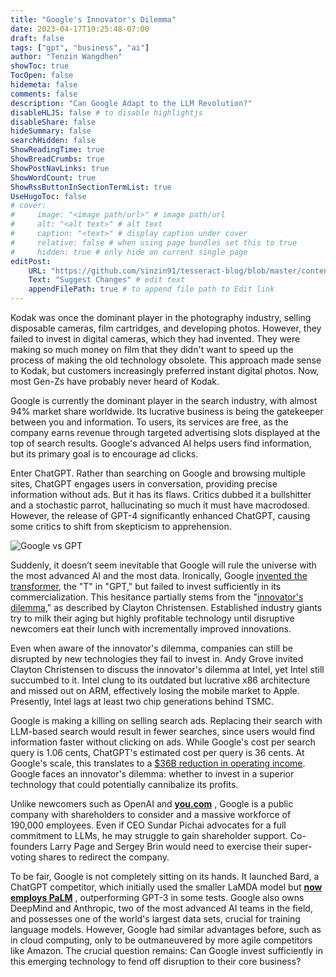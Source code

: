 ```yaml
---
title: "Google's Innovator's Dilemma"
date: 2023-04-17T19:25:48-07:00
draft: false
tags: ["gpt", "business", "ai"]
author: "Tenzin Wangdhen"
showToc: true
TocOpen: false
hidemeta: false
comments: false
description: "Can Google Adapt to the LLM Revolution?"
disableHLJS: false # to disable highlightjs
disableShare: false
hideSummary: false
searchHidden: false
ShowReadingTime: true
ShowBreadCrumbs: true
ShowPostNavLinks: true
ShowWordCount: true
ShowRssButtonInSectionTermList: true
UseHugoToc: false
# cover:
#     image: "<image path/url>" # image path/url
#     alt: "<alt text>" # alt text
#     caption: "<text>" # display caption under cover
#     relative: false # when using page bundles set this to true
#     hidden: true # only hide on current single page
editPost:
    URL: "https://github.com/sinzin91/tesseract-blog/blob/master/content"
    Text: "Suggest Changes" # edit text
    appendFilePath: true # to append file path to Edit link
---
```


Kodak was once the dominant player in the photography industry, selling disposable cameras, film cartridges, and developing photos. However, they failed to invest in digital cameras, which they had invented. They were making so much money on film that they didn't want to speed up the process of making the old technology obsolete. This approach made sense to Kodak, but customers increasingly preferred instant digital photos. Now, most Gen-Zs have probably never heard of Kodak.

Google is currently the dominant player in the search industry, with almost 94% market share worldwide. Its lucrative business is being the gatekeeper between you and information. To users, its services are free, as the company earns revenue through targeted advertising slots displayed at the top of search results. Google's advanced AI helps users find information, but its primary goal is to encourage ad clicks.

Enter ChatGPT. Rather than searching on Google and browsing multiple sites, ChatGPT engages users in conversation, providing precise information without ads. But it has its flaws. Critics dubbed it a bullshitter and a stochastic parrot, hallucinating so much it must have macrodosed. However, the release of GPT-4 significantly enhanced ChatGPT, causing some critics to shift from skepticism to apprehension.

![Google vs GPT](/images/google-vs-gpt.png)

Suddenly, it doesn’t seem inevitable that Google will rule the universe with the most advanced AI and the most data. Ironically, Google [invented the transformer](https://ai.googleblog.com/2017/08/transformer-novel-neural-network.html), the "T" in "GPT," but failed to invest sufficiently in its commercialization. This hesitance partially stems from the "[innovator's dilemma](https://en.wikipedia.org/wiki/The_Innovator%27s_Dilemma)," as described by Clayton Christensen. Established industry giants try to milk their aging but highly profitable technology until disruptive newcomers eat their lunch with incrementally improved innovations.

Even when aware of the innovator's dilemma, companies can still be disrupted by new technologies they fail to invest in. Andy Grove invited Clayton Christensen to discuss the innovator's dilemma at Intel, yet Intel still succumbed to it. Intel clung to its outdated but lucrative x86 architecture and missed out on ARM, effectively losing the mobile market to Apple. Presently, Intel lags at least two chip generations behind TSMC.

Google is making a killing on selling search ads. Replacing their search with LLM-based search would result in fewer searches, since users would find information faster without clicking on ads. While Google's cost per search query is 1.06 cents, ChatGPT's estimated cost per query is 36 cents. At Google's scale, this translates to a [$36B reduction in operating income](https://www.semianalysis.com/p/the-inference-cost-of-search-disruption). Google faces an innovator's dilemma: whether to invest in a superior technology that could potentially cannibalize its profits.

Unlike newcomers such as OpenAI and **[you.com](http://you.com/)**
, Google is a public company with shareholders to consider and a massive workforce of 190,000 employees. Even if CEO Sundar Pichai advocates for a full commitment to LLMs, he may struggle to gain shareholder support. Co-founders Larry Page and Sergey Brin would need to exercise their super-voting shares to redirect the company.

To be fair, Google is not completely sitting on its hands. It launched Bard, a ChatGPT competitor, which initially used the smaller LaMDA model but **[now employs PaLM](https://siliconangle.com/2023/03/31/google-upgrades-bard-technology-cutting-edge-palm-language-model/)**
, outperforming GPT-3 in some tests. Google also owns DeepMind and Anthropic, two of the most advanced AI teams in the field, and possesses one of the world's largest data sets, crucial for training language models. However, Google had similar advantages before, such as in cloud computing, only to be outmaneuvered by more agile competitors like Amazon. The crucial question remains: Can Google invest sufficiently in this emerging technology to fend off disruption to their core business?
